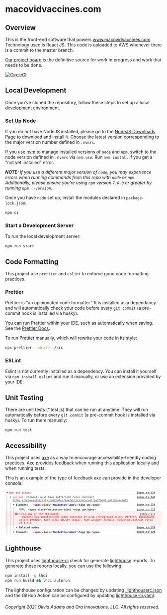 # macovidvaccines.com

## Overview

This is the front-end software that powers www.macovidvaccines.com. Technology used is React JS. This code is uploaded to AWS whenever there is a commit to the master branch.

[Our project board](https://github.com/users/livgust/projects/2) is the definitive source for work in progress and work that needs to be done.

[![CircleCI](https://circleci.com/gh/livgust/macovidvaccines.com.svg?style=svg)](https://circleci.com/gh/livgust/macovidvaccines.com)

## Local Development

Once you've cloned the repository, follow these steps to set up a local development environment.

### Set Up Node

If you do not have NodeJS installed, please go to the [NodeJS Downloads Page](https://nodejs.org/en/download/) to download and install it. Choose the latest version corresponding to the major version number defined in `.nvmrc`.

If you use [nvm](https://github.com/nvm-sh/nvm) to manage installed versions of `node` and `npm`, switch to the node version defined in `.nvmrc` via `nvm use`. Run `nvm install` if you get a "not yet installed" error.

_**NOTE:** If you use a different major version of `node`, you may experience errors when running commands from this repo with `node` or `npm`. Additionally, please ensure you're using `npm` version `7.0.0` or greater by running `npm --version`._

Once you have `node` set up, install the modules declared in `package-lock.json`:

```sh
npm ci
```

### Start a Development Server

To run the local development server:

```sh
npm run start
```

## Code Formatting

This project use `prettier` and `eslint` to enforce good code formatting practices.

### Prettier

Prettier is "an opinionated code formatter." It is installed as a dependancy and will automatically check your code before every `git commit` (a pre-commit hook is installed via husky).

You can run Prettier within your IDE, such as automatically when saving. See the [Prettier Docs](https://prettier.io/docs/en/index.html).

To run Prettier manually, which will rewrite your code in its style:

```sh
npx prettier --write ./src
```

### ESLint

Eslint is not currently installed as a dependency. You can install it yourself via `npm install eslint` and run it manually, or use an extension provided by your IDE.

## Unit Testing

There are unit tests (\*.test.js) that can be run at anytime. They will run automatically before every `git commit` (a pre-commit hook is installed via husky). To run them manually:

```sh
npm run test
```

## Accessibility

This project uses [axe](https://www.npmjs.com/package/@axe-core/react) as a way to encourage accessibility-friendly coding practices. Axe provides feedback when running this application locally and when running tests.

This is an example of the type of feedback axe can provide in the developer console:

![axe sample report](axe-sample-report.png)

## Lighthouse

This project uses [lighthouse-ci](https://github.com/GoogleChrome/lighthouse-ci) check for generate [lighthouse](https://github.com/GoogleChrome/lighthouse) reports. To generate these reports locally, you can use the following:

```sh
npm install -g lhci
npm run build && lhci autorun
```

The lighthouse configuration can be changed by updating [.lighthouserc.json](.lighthouserc.json) and the GitHub Action can be configured by updating [lighthouse-ci.yaml](.github/workflows/lighthouse-ci.yaml).

###### Copyright 2021 Olivia Adams and Ora Innovations, LLC. All rights reserved.
